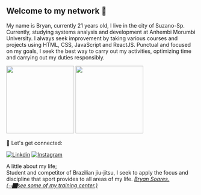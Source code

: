 ## Welcome to my network 🚀
My name is Bryan, currently 21 years old, I live in the city of Suzano-Sp. Currently, studying systems analysis and development at Anhembi Morumbi University. I always seek improvement by taking various courses and projects using HTML, CSS, JavaScript and ReactJS. Punctual and focused on my goals, I seek the best way to carry out my activities, optimizing time and carrying out my duties responsibly.
<div>
 <img height="180em" src="https://github-readme-stats.vercel.app/api?username=BryannDev&show_icons=true&theme=tokyonight"/>
  <img height="180em" src="https://github-readme-stats.vercel.app/api/top-langs/?username=BryannDev&layout=compact&theme=tokyonight"/>  
</div>


🚀 Let's get connected:

[![Linkdin](https://img.shields.io/badge/LinkedIn-0077B5?style=for-the-badge&logo=linkedin&logoColor=white)](https://www.linkedin.com/in/bryanndev/)
[![Instagram](https://img.shields.io/badge/Instagram-E4405F?style=for-the-badge&logo=instagram&logoColor=white)](https://www.instagram.com/bryanndevsao_/?next=%2F)
<div> A little about my life;</div>
<div> Student and competitor of Brazilian jiu-jitsu, I seek to apply the focus and discipline that sport provides to all areas of my life. <a href="https://bryan-paixao.netlify.app/"><i>Bryan Soares.</div> (👈🏿see some of my training center.)
